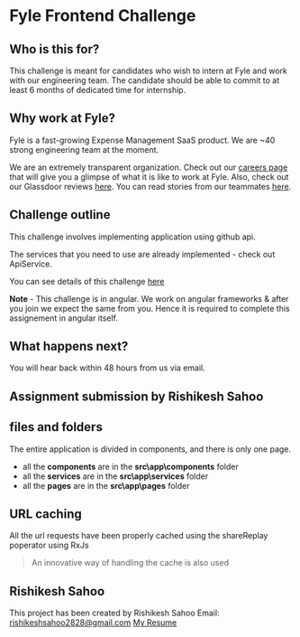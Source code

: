 # Fyle Frontend Challenge

## Who is this for?

This challenge is meant for candidates who wish to intern at Fyle and work with our engineering team. The candidate should be able to commit to at least 6 months of dedicated time for internship.

## Why work at Fyle?

Fyle is a fast-growing Expense Management SaaS product. We are ~40 strong engineering team at the moment. 

We are an extremely transparent organization. Check out our [careers page](https://careers.fylehq.com) that will give you a glimpse of what it is like to work at Fyle. Also, check out our Glassdoor reviews [here](https://www.glassdoor.co.in/Reviews/Fyle-Reviews-E1723235.htm). You can read stories from our teammates [here](https://stories.fylehq.com).

## Challenge outline

This challenge involves implementing application using github api. 

The services that you need to use are already implemented - check out ApiService.

You can see details of this challenge [here](https://fyleuniverse.notion.site/fyleuniverse/Fyle-Frontend-development-challenge-cb5085e5e0864e769e7b98c694400aaa)

__Note__ - This challenge is in angular. We work on angular frameworks & after you join we expect the same from you. Hence it is required to complete this assignement in angular itself.

## What happens next?

You will hear back within 48 hours from us via email.

## Assignment submission by Rishikesh Sahoo






## files and folders

The entire application is divided in components, and there is only one page.

 - all the **components** are in the **src\app\components** folder
 - all the **services** are in the **src\app\services** folder
 - all the **pages** are in the **src\app\pages** folder


## URL caching 

All the url requests have been properly cached using the shareReplay poperator using RxJs

> An innovative way of handling the cache is also used

## Rishikesh Sahoo

This project has been created by Rishikesh Sahoo
Email: rishikeshsahoo2828@gmail.com
[My Resume](https://drive.google.com/file/d/1CAfMnJN1gmlULy9yM-DjurdrO1D0rZGT/view?usp=sharing)



